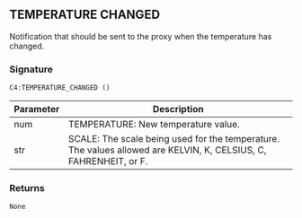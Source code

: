 ## TEMPERATURE CHANGED

Notification that should be sent to the proxy when the temperature has changed.


### Signature

`C4:TEMPERATURE_CHANGED ()` 


| Parameter | Description |
| --- | --- |
| num | TEMPERATURE: New temperature value. |
| str | SCALE: The scale being used for the temperature. The values allowed are KELVIN, K, CELSIUS, C, FAHRENHEIT, or F. |
 

### Returns

`None`
